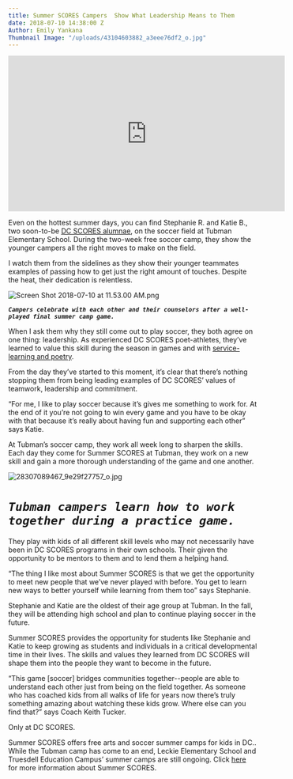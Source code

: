 ```yaml
---
title: Summer SCORES Campers  Show What Leadership Means to Them
date: 2018-07-10 14:38:00 Z
Author: Emily Yankana
Thumbnail Image: "/uploads/43104603882_a3eee76df2_o.jpg"
---
```


<iframe width="560" height="315" src="https://www.youtube.com/embed/9EWCyF4SMVQ" frameborder="0" allow="autoplay; encrypted-media" allowfullscreen></iframe>

Even on  the hottest summer days, you can find Stephanie R. and Katie B., two soon-to-be [DC SCORES alumnae](https://www.instagram.com/dcsalumni/?hl=en), on the soccer field at Tubman Elementary School. During the two-week free soccer  camp, they show the younger campers all the right moves to make on the field.




I watch them from the sidelines as they show their younger teammates examples of passing how to get just the right amount of touches. Despite the heat, their dedication is relentless.

![Screen Shot 2018-07-10 at 11.53.00 AM.png](/uploads/Screen%20Shot%202018-07-10%20at%2011.53.00%20AM.png)

***`Campers celebrate with each other and their counselors after a well-played final summer camp game.`***

When I ask them why they still come out to play soccer, they both agree on one thing: leadership. As experienced DC SCORES poet-athletes, they’ve learned to value this skill during the season in games and with [service-learning and poetry](https://www.dcscores.org/blog/2018/06/looking-back-on-the-spring-season-how-teams-inspired-change-on-and-off-the-field).

From the day they’ve started to this moment, it’s clear that there’s nothing stopping them from being leading examples of DC SCORES’ values of teamwork, leadership and commitment.

“For me, I like to play soccer because it’s gives me something to work for. At the end of it you’re not going to win every game and you have to be okay with that because it’s really about having fun and supporting each other” says Katie.

At Tubman’s soccer camp, they work all week long to sharpen the skills. Each day they come for Summer SCORES at Tubman, they work on a new skill and gain a more thorough understanding of the game and one another.

![28307089467_9e29f27757_o.jpg](/uploads/28307089467_9e29f27757_o.jpg)

# *`Tubman campers learn how to work together during a practice game.`*

They play with kids of all different skill levels who may not necessarily have been in DC SCORES programs in their own schools. Their given the opportunity to be mentors to them and to lend them a helping hand.

“The thing I like most about Summer SCORES is that we get the opportunity to meet new people that we’ve never played with before. You get to learn new ways to better yourself while learning from them too” says Stephanie.

Stephanie and Katie are the oldest of their age group at Tubman. In the fall, they will be attending high school and plan to continue playing soccer in the future.

Summer SCORES provides the opportunity for students like Stephanie and Katie to keep growing as students and individuals in a critical developmental time in their lives. The skills and values they learned from DC SCORES will shape them into the people they want to become in the future.

“This game \[soccer\] bridges communities together--people are able to understand each other just from being on the field together. As someone who has coached kids from all walks of life for years now there’s truly something amazing about watching these kids grow. Where else can you find that?” says Coach Keith Tucker.

Only at DC SCORES.

Summer SCORES offers free arts and soccer summer camps for kids in DC.. While the Tubman camp has come to an end, Leckie Elementary School and Truesdell Education Campus’ summer camps are still ongoing. Click [here](https://summer.dcscores.org/) for more information about Summer SCORES.